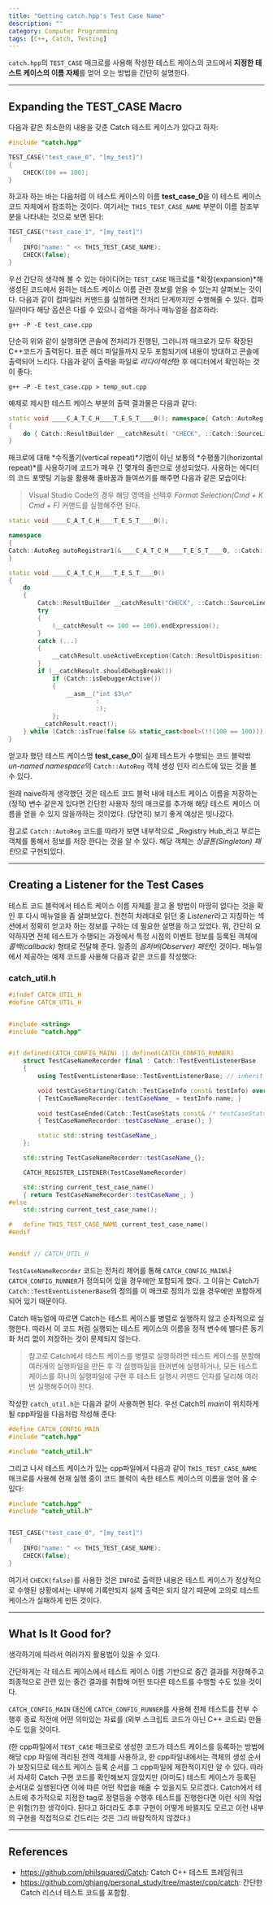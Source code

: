 ```yaml
---
title: "Getting catch.hpp's Test Case Name"
description: ""
category: Computer Programming
tags: [C++, Catch, Testing]
---
```


`catch.hpp`의 `TEST_CASE` 매크로를 사용해 작성한 테스트 케이스의 코드에서 **지정한 테스트 케이스의 이름 자체**를 얻어 오는 방법을 간단히 설명한다.

---

## Expanding the TEST_CASE Macro

다음과 같은 최소한의 내용을 갖춘 Catch 테스트 케이스가 있다고 하자:

```cpp
#include "catch.hpp"

TEST_CASE("test_case_0", "[my_test]")
{
    CHECK(100 == 100);
}
```

하고자 하는 바는 다음처럼 이 테스트 케이스의 이름 **test_case_0**을 이 테스트 케이스 코드 자체에서 참조하는 것이다. 여기서는 `THIS_TEST_CASE_NAME` 부분이 이름 참조부분을 나타내는 것으로 보면 된다:

```cpp
TEST_CASE("test_case_1", "[my_test]")
{
    INFO("name: " << THIS_TEST_CASE_NAME);
    CHECK(false);
}
```

우선 간단히 생각해 볼 수 있는 아이디어는 `TEST_CASE` 매크로를 *확장(expansion)*해 생성된 코드에서 원하는 테스트 케이스 이름 관련 정보를 얻을 수 있는지 살펴보는 것이다. 다음과 같이 컴파일러 커맨드를 실행하면 전처리 단계까지만 수행해줄 수 있다. 컴파일러마다 해당 옵션은 다를 수 있으니 검색을 하거나 매뉴얼을 참조하라:

```
g++ -P -E test_case.cpp
```

단순히 위와 같이 실행하면 콘솔에 전처리가 진행된, 그러니까 매크로가 모두 확장된 C++코드가 출력된다. 표준 헤더 파일들까지 모두 포함되기에 내용이 방대하고 콘솔에 출력되어 느리다. 다음과 같이 출력을 파일로 *리다이렉션*한 후 에디터에서 확인하는 것이 좋다:

```
g++ -P -E test_case.cpp > temp_out.cpp
```

예제로 제시한 테스트 케이스 부분의 출력 결과물은 다음과 같다:

```cpp
static void ____C_A_T_C_H____T_E_S_T____0(); namespace{ Catch::AutoReg autoRegistrar1( &____C_A_T_C_H____T_E_S_T____0, ::Catch::SourceLineInfo( "test_case.cpp", static_cast<std::size_t>( 5 ) ), Catch::NameAndDesc( "test_case_0", "[my_test]" ) ); } static void ____C_A_T_C_H____T_E_S_T____0()
{
    do { Catch::ResultBuilder __catchResult( "CHECK", ::Catch::SourceLineInfo( "test_case.cpp", static_cast<std::size_t>( 7 ) ), "100 == 100", Catch::ResultDisposition::ContinueOnFailure ); try { ( __catchResult <= 100 == 100 ).endExpression(); } catch( ... ) { __catchResult.useActiveException( Catch::ResultDisposition::ContinueOnFailure ); } if( __catchResult.shouldDebugBreak() ) if( Catch::isDebuggerActive() ) { __asm__("int $3\n" : : ); }; __catchResult.react(); } while( Catch::isTrue( false && static_cast<bool>( !!(100 == 100) ) ) );
}
```

매크로에 대해 *수직풀기(vertical repeat)*기법이 아닌 보통의 *수평풀기(horizontal repeat)*를 사용하기에 코드가 매우 긴 몇개의 줄만으로 생성되었다. 사용하는 에디터의 코드 포맷팅 기능을 활용해 줄바꿈과 들여쓰기를 해주면 다음과 같은 모습이다:

> Visual Studio Code의 경우 해당 영역을 선택후 _Format Selection(Cmd + K Cmd + F)_ 커맨드를 실행해주면 된다.

```cpp
static void ____C_A_T_C_H____T_E_S_T____0();

namespace
{
Catch::AutoReg autoRegistrar1(&____C_A_T_C_H____T_E_S_T____0, ::Catch::SourceLineInfo("test_case.cpp", static_cast<std::size_t>(5)), Catch::NameAndDesc("test_case_0", "[my_test]"));
}

static void ____C_A_T_C_H____T_E_S_T____0()
{
    do
    {
        Catch::ResultBuilder __catchResult("CHECK", ::Catch::SourceLineInfo("test_case.cpp", static_cast<std::size_t>(7)), "100 == 100", Catch::ResultDisposition::ContinueOnFailure);
        try
        {
            (__catchResult <= 100 == 100).endExpression();
        }
        catch (...)
        {
            __catchResult.useActiveException(Catch::ResultDisposition::ContinueOnFailure);
        }
        if (__catchResult.shouldDebugBreak())
            if (Catch::isDebuggerActive())
            {
                __asm__("int $3\n"
                        :
                        :);
            };
        __catchResult.react();
    } while (Catch::isTrue(false && static_cast<bool>(!!(100 == 100))));
}
```

얻고자 했던 테스트 케이스명 **test_case_0**이 실제 테스트가 수행되는 코드 블럭밖 *un-named namespace*의 `Catch::AutoReg` 객체 생성 인자 리스트에 있는 것을 볼 수 있다.

원래 naive하게 생각했던 것은 테스트 코드 블럭 내에 테스트 케이스 이름을 저장하는 (정적) 변수 같은게 있다면 간단한 사용자 정의 매크로를 추가해 해당 테스트 케이스 이름을 얻을 수 있지 않을까하는 것이었다. (당연히) 보기 좋게 예상은 빗나갔다.

참고로 `Catch::AutoReg` 코드를 따라가 보면 내부적으로 _Registry Hub_라고 부르는 객체를 통해서 정보를 저장 한다는 것을 알 수 있다. 해당 객체는 *싱글톤(Singleton) 패턴*으로 구현되있다.

---

## Creating a Listener for the Test Cases

테스트 코드 블럭에서 테스트 케이스 이름 자체를 끌고 올 방법이 마땅히 없다는 것을 확인 후 다시 매뉴얼을 좀 살펴보았다. 천천히 차례대로 읽던 중 *Listener*라고 지칭하는 섹션에서 정확히 얻고자 하는 정보를 구하는 데 필요한 설명을 하고 있었다. 뭐, 간단히 요약하자면 전체 테스트가 수행되는 과정에서 특정 시점의 이벤트 정보를 등록된 객체에 *콜백(callback)* 형태로 전달해 준다. 일종의 *옵저버(Observer) 패턴*인 것이다. 매뉴얼에서 제공하는 예제 코드를 사용해 다음과 같은 코드를 작성했다:

### catch_util.h

```cpp
#ifndef CATCH_UTIL_H
#define CATCH_UTIL_H


#include <string>
#include "catch.hpp"


#if defined(CATCH_CONFIG_MAIN) || defined(CATCH_CONFIG_RUNNER)
    struct TestCaseNameRecorder final : Catch::TestEventListenerBase
    {
        using TestEventListenerBase::TestEventListenerBase; // inherit constructor

        void testCaseStarting(Catch::TestCaseInfo const& testInfo) override
        { TestCaseNameRecorder::testCaseName_ = testInfo.name; }
        
        void testCaseEnded(Catch::TestCaseStats const& /* testCaseStats */) override
        { TestCaseNameRecorder::testCaseName_.erase(); }

        static std::string testCaseName_;
    };

    std::string TestCaseNameRecorder::testCaseName_{};

    CATCH_REGISTER_LISTENER(TestCaseNameRecorder)

    std::string current_test_case_name()
    { return TestCaseNameRecorder::testCaseName_; }
#else
    std::string current_test_case_name();

#   define THIS_TEST_CASE_NAME current_test_case_name()
#endif


#endif // CATCH_UTIL_H
```

`TestCaseNameRecorder` 코드는 전처리 제어를 통해 `CATCH_CONFIG_MAIN`나 `CATCH_CONFIG_RUNNER`가 정의되어 있을 경우에만 포함되게 했다. 그 이유는 Catch가 `Catch::TestEventListenerBase`의 정의를 이 매크로 정의가 있을 경우에만 포함하게 되어 있기 때문이다.

Catch 매뉴얼에 따르면 Catch는 테스트 케이스를 병렬로 실행하지 않고 순차적으로 실행한다. 따라서 이 코드 처럼 실행되는 테스트 케이스의 이름을 정적 변수에 별다른 동기화 처리 없이 저장하는 것이 문제되지 않는다.

> 참고로  Catch에서 테스트 케이스를 병렬로 실행하려면 테스트 케이스를 분할해 여러개의 실행파일을 만든 후 각 실행파일을 한꺼번에 실행하거나, 모든 테스트 케이스를 하나의 실행파일에 구현 후 테스트 실행시 커맨드 인자를 달리해 여러번 실행해주어야 한다.

작성한 `catch_util.h`는 다음과 같이 사용하면 된다. 우선 Catch의 *main*이 위치하게 될 cpp파일을 다음처럼 작성해 준다:

```cpp
#define CATCH_CONFIG_MAIN
#include "catch.hpp"

#include "catch_util.h"
```

그리고 나서 테스트 케이스가 있는 cpp파일에서 다음과 같이 `THIS_TEST_CASE_NAME` 매크로를 사용해 현재 실행 중이 코드 블럭이 속한 테스트 케이스의 이름을 얻어 올 수 있다:

```cpp
#include "catch.hpp"
#include "catch_util.h"


TEST_CASE("test_case_0", "[my_test]")
{
    INFO("name: " << THIS_TEST_CASE_NAME);
    CHECK(false);
}
```

여기서 `CHECK(false)`를 사용한 것은 `INFO`로 출력한 내용은 테스트 케이스가 정상적으로 수행된 상황에서는 내부에 기록만되지 실제 출력은 되지 않기 때문에 고의로 테스트 케이스가 실패하게 만든 것이다.

---

## What Is It Good for?

생각하기에 따라서 여러가지 활용법이 있을 수 있다.

간단하게는 각 테스트 케이스에서 테스트 케이스 이름 기반으로 중간 결과를 저장해주고 최종적으로 관련 있는 중간 결과를 취합해 어떤 또다른 테스트를 수행할 수도 있을 것이다.

`CATCH_CONFIG_MAIN` 대신에 `CATCH_CONFIG_RUNNER`를 사용해 전체 테스트를 전부 수행후 종료 직전에 어떤 의미있는 자료를 (외부 스크립트 코드가 아닌 C++ 코드로) 만들 수도 있을 것이다.

(한 cpp파일에서 `TEST_CASE` 매크로로 생성한 코드가 테스트 케이스를 등록하는 방법에 해당 cpp 파일에 격리된 전역 객체를 사용하고, 한 cpp파일내에서는 객체의 생성 순서가 보장되므로 테스트 케이스 등록 순서를 그 cpp파일에 제한적이지만 알 수 있다. 따라서 자세히 Catch 구현 코드를 확인해보지 않았지만 (아마도) 테스트 케이스가 등록된 순서대로 실행된다면 이에 따른 어떤 작업을 해줄 수 있을지도 모르겠다. Catch에서 테스트에 추가적으로 지정한 tag로 정렬등을 수행후 테스트를 진행한다면 이런 식의 작업은 위험(?)한 생각이다. 된다고 하더라도 추후 구현이 어떻게 바뀔지도 모르고 이런 내부의 구현을 직접적으로 건드리는 것은 그리 바람직하지 않겠다.)

---

## References

+ <https://github.com/philsquared/Catch>: Catch C++ 테스트 프레임워크
+ <https://github.com/ghjang/personal_study/tree/master/cpp/catch>: 간단한 Catch 리스너 테스트 코드를 포함함.
